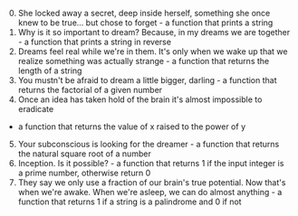 0. She locked away a secret, deep inside herself, something she once knew to be
true... but chose to forget - a function that prints a string
1. Why is it so important to dream? Because, in my dreams we are together - a
function that prints a string in reverse
2. Dreams feel real while we're in them. It's only when we wake up that we
realize something was actually strange - a function that returns the length of a
string
3. You mustn't be afraid to dream a little bigger, darling - a function that
returns the factorial of a given number
4. Once an idea has taken hold of the brain it's almost impossible to eradicate
- a function that returns the value of x raised to the power of y
5. Your subconscious is looking for the dreamer -  a function that returns the
natural square root of a number
6. Inception. Is it possible? - a function that returns 1 if the input integer
is a prime number, otherwise return 0
7. They say we only use a fraction of our brain's true potential. Now that's
when we're awake. When we're asleep, we can do almost anything - a function that
returns 1 if a string is a palindrome and 0 if not